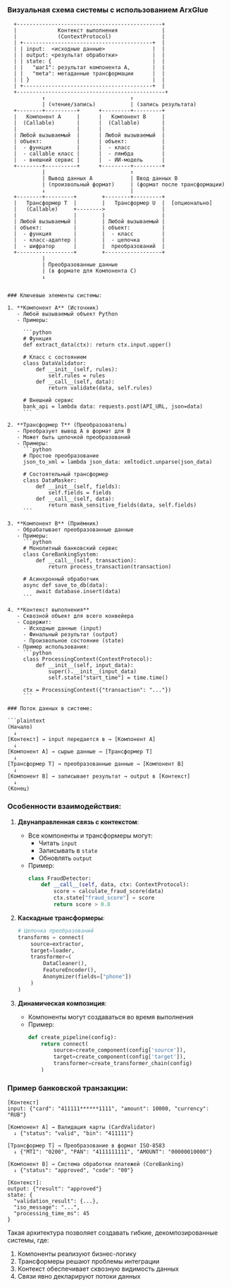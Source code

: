 ### Визуальная схема системы с использованием ArxGlue

```plaintext
  +----------------------------------------------+
  |             Контекст выполнения              |
  |             (ContextProtocol)                |
  | +-----------------------------------------+  |
  | | input:  <исходные данные>               |  |
  | | output: <результат обработки>           |  |
  | | state: {                                |  |
  | |   "шаг1": результат компонента A,       |  |
  | |   "meta": метаданные трансформации      |  |
  | | }                                       |  |
  | +-----------------------------------------+  |
  +-----------------------------------------------+
           ↑                           ↑
           | (чтение/запись)           | (запись результата)
  +--------+----------+      +---------+---------+
  |   Компонент A     |      |   Компонент B     |
  |  (Callable)       |      |  (Callable)       |
  |                   |      |                   |
  | Любой вызываемый  |      | Любой вызываемый  |
  | объект:           |      | объект:           |
  |  - функция        |      |  - класс          |
  |  - callable класс |      |  - лямбда         |
  |  - внешний сервис |      |  - ИИ-модель      |
  +--------+----------+      +---------+---------+
           |                           ↑
           | Вывод данных A            | Ввод данных B
           | (произвольный формат)     | (формат после трансформации)
           ↓                           |
  +--------+---------+        +--------+---------+
  |   Трансформер T  |        |   Трансформер U  |  [опционально]
  |   (Callable)     +-------->                  |
  |                  |        |                  |
  | Любой вызываемый |        | Любой вызываемый |
  | объект:          |        | объект:          |
  |  - функция       |        |  - класс         |
  |  - класс-адаптер |        |  - цепочка       |
  |  - шифратор      |        |  преобразований  |
  +------------------+        +------------------+
           |
           | Преобразованныe данные
           | (в формате для Компонента C)
           ↓


### Ключевые элементы системы:

1. **Компонент A** (Источник)
   - Любой вызываемый объект Python
   - Примеры:
  
     ```python
     # Функция
     def extract_data(ctx): return ctx.input.upper()
     
     # Класс с состоянием
     class DataValidator:
         def __init__(self, rules):
             self.rules = rules
         def __call__(self, data):
             return validate(data, self.rules)
     
     # Внешний сервис
     bank_api = lambda data: requests.post(API_URL, json=data)
     ```

2. **Трансформер T** (Преобразователь)
   - Преобразует вывод A в формат для B
   - Может быть цепочкой преобразований
   - Примеры:
     ```python
     # Простое преобразование
     json_to_xml = lambda json_data: xmltodict.unparse(json_data)
     
     # Состоятельный трансформер
     class DataMasker:
         def __init__(self, fields):
             self.fields = fields
         def __call__(self, data):
             return mask_sensitive_fields(data, self.fields)
     ```

3. **Компонент B** (Приёмник)
   - Обрабатывает преобразованные данные
   - Примеры:
     ```python
     # Монолитный банковский сервис
     class CoreBankingSystem:
         def __call__(self, transaction):
             return process_transaction(transaction)
     
     # Асинхронный обработчик
     async def save_to_db(data):
         await database.insert(data)
     ```

4. **Контекст выполнения**
   - Сквозной объект для всего конвейера
   - Содержит:
     - Исходные данные (input)
     - Финальный результат (output)
     - Произвольное состояние (state)
   - Пример использования:
     ```python
     class ProcessingContext(ContextProtocol):
         def __init__(self, input_data):
             super().__init__(input_data)
             self.state["start_time"] = time.time()
     
     ctx = ProcessingContext({"transaction": "..."})
     ```

### Поток данных в системе:

```plaintext
(Начало)
  ↓
[Контекст] → input передается в → [Компонент A]
  ↓
[Компонент A] → сырые данные → [Трансформер T]
  ↓
[Трансформер T] → преобразованные данные → [Компонент B]
  ↓
[Компонент B] → записывает результат → output в [Контекст]
  ↓
(Конец)
```

### Особенности взаимодействия:

1. **Двунаправленная связь с контекстом**:
   - Все компоненты и трансформеры могут:
     - Читать `input`
     - Записывать в `state`
     - Обновлять `output`
   - Пример:
     ```python
     class FraudDetector:
         def __call__(self, data, ctx: ContextProtocol):
             score = calculate_fraud_score(data)
             ctx.state["fraud_score"] = score
             return score > 0.8
     ```

2. **Каскадные трансформеры**:
   ```python
   # Цепочка преобразований
   transforms = connect(
       source=extractor,
       target=loader,
       transformer=(
           DataCleaner(),
           FeatureEncoder(),
           Anonymizer(fields=["phone"])
       )
   )
   ```

3. **Динамическая композиция**:
   - Компоненты могут создаваться во время выполнения
   - Пример:
     ```python
     def create_pipeline(config):
         return connect(
             source=create_component(config['source']),
             target=create_component(config['target']),
             transformer=create_transformer_chain(config)
         )
     ```

### Пример банковской транзакции:

```plaintext
[Контекст]
input: {"card": "411111******1111", "amount": 10000, "currency": "RUB"}

[Компонент A] → Валидация карты (CardValidator)
  ↓ {"status": "valid", "bin": "411111"}
  
[Трансформер T] → Преобразование в формат ISO-8583
  ↓ {"MTI": "0200", "PAN": "4111111111", "AMOUNT": "00000010000"}

[Компонент B] → Система обработки платежей (CoreBanking)
  ↓ {"status": "approved", "code": "00"}

[Контекст]:
output: {"result": "approved"}
state: {
  "validation_result": {...},
  "iso_message": "...",
  "processing_time_ms": 45
}
```

Такая архитектура позволяет создавать гибкие, декомпозированные системы, где:
1. Компоненты реализуют бизнес-логику
2. Трансформеры решают проблемы интеграции
3. Контекст обеспечивает сквозную видимость данных
4. Связи явно декларируют потоки данных
